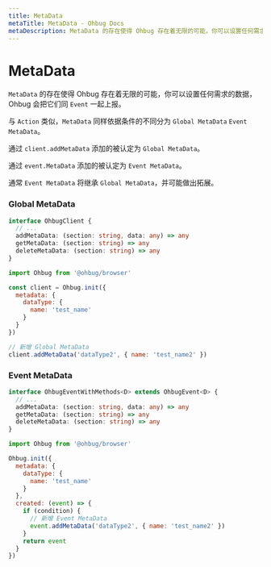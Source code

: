 ```yaml
---
title: MetaData
metaTitle: MetaData - Ohbug Docs
metaDescription: MetaData 的存在使得 Ohbug 存在着无限的可能，你可以设置任何需求的数据，Ohbug 会把它们同 Event 一起上报。。
---
```


# MetaData

`MetaData` 的存在使得 Ohbug 存在着无限的可能，你可以设置任何需求的数据，Ohbug 会把它们同 `Event` 一起上报。

与 `Action` 类似，`MetaData` 同样依据条件的不同分为 `Global MetaData` `Event MetaData`。

通过 `client.addMetaData` 添加的被认定为 `Global MetaData`。

通过 `event.MetaData` 添加的被认定为 `Event MetaData`。

通常 `Event MetaData` 将继承 `Global MetaData`，并可能做出拓展。

### Global MetaData

```typescript
interface OhbugClient {
  // ...
  addMetaData: (section: string, data: any) => any
  getMetaData: (section: string) => any
  deleteMetaData: (section: string) => any
}
```

```javascript
import Ohbug from '@ohbug/browser'

const client = Ohbug.init({
  metadata: {
    dataType: {
      name: 'test_name'
    }
  }
})

// 新增 Global MetaData
client.addMetaData('dataType2', { name: 'test_name2' })
```

### Event MetaData

```typescript
interface OhbugEventWithMethods<D> extends OhbugEvent<D> {
  // ...
  addMetaData: (section: string, data: any) => any
  getMetaData: (section: string) => any
  deleteMetaData: (section: string) => any
}
```

```javascript
import Ohbug from '@ohbug/browser'

Ohbug.init({
  metadata: {
    dataType: {
      name: 'test_name'
    }
  },
  created: (event) => {
    if (condition) {
      // 新增 Event MetaData
      event.addMetaData('dataType2', { name: 'test_name2' })
    }
    return event
  }
})
```


